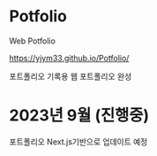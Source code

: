 # Potfolio

Web Potfolio

https://yjym33.github.io/Potfolio/

포트폴리오 기록용 웹 포트폴리오 완성 


# 2023년 9월 (진행중)
포트폴리오 Next.js기반으로 업데이트 예정
